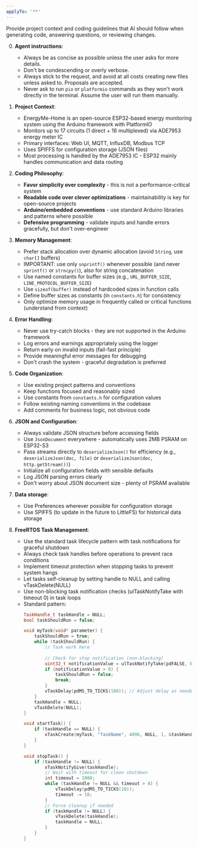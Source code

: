 ```yaml
---
applyTo: '**'
---
```

Provide project context and coding guidelines that AI should follow when generating code, answering questions, or reviewing changes.

0. **Agent instructions**:
    - Always be as concise as possible unless the user asks for more details.
    - Don't be condescending or overly verbose.
    - Always stick to the request, and avoid at all costs creating new files unless asked to. Proposals are accepted.
    - Never ask to run `pio` or `platformio` commands as they won't work directly in the terminal. Assume the user will run them manually.

1. **Project Context**:
    - EnergyMe-Home is an open-source ESP32-based energy monitoring system using the Arduino framework with PlatformIO
    - Monitors up to 17 circuits (1 direct + 16 multiplexed) via ADE7953 energy meter IC
    - Primary interfaces: Web UI, MQTT, InfluxDB, Modbus TCP
    - Uses SPIFFS for configuration storage (JSON files)
    - Most processing is handled by the ADE7953 IC - ESP32 mainly handles communication and data routing

2. **Coding Philosophy**:
    - **Favor simplicity over complexity** - this is not a performance-critical system
    - **Readable code over clever optimizations** - maintainability is key for open-source projects
    - **Arduino/embedded conventions** - use standard Arduino libraries and patterns where possible
    - **Defensive programming** - validate inputs and handle errors gracefully, but don't over-engineer

3. **Memory Management**:
    - Prefer stack allocation over dynamic allocation (avoid `String`, use `char[]` buffers)
    - IMPORTANT: use only `snprintf()` whenever possible (and never `sprintf()` or `strncpy()`), also for string concatenation
    - Use named constants for buffer sizes (e.g., `URL_BUFFER_SIZE`, `LINE_PROTOCOL_BUFFER_SIZE`)
    - Use `sizeof(buffer)` instead of hardcoded sizes in function calls
    - Define buffer sizes as constants (in `constants.h`) for consistency
    - Only optimize memory usage in frequently called or critical functions (understand from context)

4. **Error Handling**:
    - Never use try-catch blocks - they are not supported in the Arduino framework
    - Log errors and warnings appropriately using the logger
    - Return early on invalid inputs (fail-fast principle)
    - Provide meaningful error messages for debugging
    - Don't crash the system - graceful degradation is preferred

5. **Code Organization**:
    - Use existing project patterns and conventions
    - Keep functions focused and reasonably sized
    - Use constants from `constants.h` for configuration values
    - Follow existing naming conventions in the codebase
    - Add comments for business logic, not obvious code

6. **JSON and Configuration**:
    - Always validate JSON structure before accessing fields
    - Use `JsonDocument` everywhere - automatically uses 2MB PSRAM on ESP32-S3
    - Pass streams directly to `deserializeJson()` for efficiency (e.g., `deserializeJson(doc, file)` or `deserializeJson(doc, http.getStream())`)
    - Initialize all configuration fields with sensible defaults
    - Log JSON parsing errors clearly
    - Don't worry about JSON document size - plenty of PSRAM available

7. **Data storage**:
    - Use Preferences wherever possible for configuration storage
    - Use SPIFFS (to update in the future to LittleFS) for historical data storage

8. **FreeRTOS Task Management**:
    - Use the standard task lifecycle pattern with task notifications for graceful shutdown
    - Always check task handles before operations to prevent race conditions
    - Implement timeout protection when stopping tasks to prevent system hangs
    - Let tasks self-cleanup by setting handle to NULL and calling vTaskDelete(NULL)
    - Use non-blocking task notification checks (ulTaskNotifyTake with timeout 0) in task loops
    - Standard pattern:
      ```cpp
      TaskHandle_t taskHandle = NULL;
      bool taskShouldRun = false;
      
      void myTask(void* parameter) {
          taskShouldRun = true;
          while (taskShouldRun) {
              // Task work here
              
              // Check for stop notification (non-blocking)
              uint32_t notificationValue = ulTaskNotifyTake(pdFALSE, 0);
              if (notificationValue > 0) {
                  taskShouldRun = false;
                  break;
              }
              vTaskDelay(pdMS_TO_TICKS(100)); // Adjust delay as needed
          }
          taskHandle = NULL;
          vTaskDelete(NULL);
      }
      
      void startTask() {
          if (taskHandle == NULL) {
              xTaskCreate(myTask, "TaskName", 4096, NULL, 1, &taskHandle);
          }
      }
      
      void stopTask() {
          if (taskHandle != NULL) {
              xTaskNotifyGive(taskHandle);
              // Wait with timeout for clean shutdown
              int timeout = 1000;
              while (taskHandle != NULL && timeout > 0) {
                  vTaskDelay(pdMS_TO_TICKS(10));
                  timeout -= 10;
              }
              // Force cleanup if needed
              if (taskHandle != NULL) {
                  vTaskDelete(taskHandle);
                  taskHandle = NULL;
              }
          }
      }
      ```